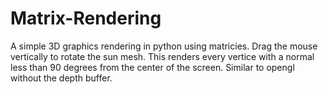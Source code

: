 # Matrix-Rendering
A simple 3D graphics rendering in python using matricies. 
Drag the mouse vertically to rotate the sun mesh.
This renders every vertice with a normal less than 90 degrees from the center of the screen. Similar to opengl without the depth buffer.
